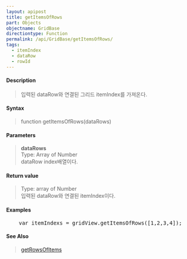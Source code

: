 ```yaml
---
layout: apipost
title: getItemsOfRows
part: Objects
objectname: GridBase
directiontype: Function
permalink: /api/GridBase/getItemsOfRows/
tags:
  - itemIndex
  - dataRow
  - rowId
---
```



#### Description

> 입력된 dataRow와 연결된 그리드 itemIndex를 가져온다.  

#### Syntax

> function getItemsOfRows(dataRows)  

#### Parameters

> **dataRows**  
> Type: Array of Number  
> dataRow index배열이다.  

#### Return value

> Type: array of Number  
> 입력된 dataRow와 연결된 itemIndex이다.  

#### Examples 

<pre class="prettyprint">
    var itemIndexs = gridView.getItemsOfRows([1,2,3,4]);
</pre>

#### See Also
> [getRowsOfItems](/api/GridBase/getRowsOfItems)